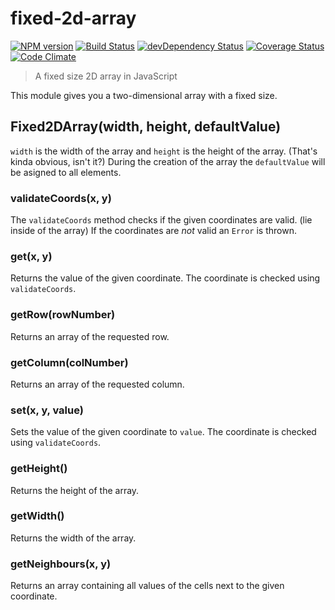 # fixed-2d-array
[![NPM version](https://badge.fury.io/js/fixed-2d-array.svg)](http://badge.fury.io/js/fixed-2d-array)
[![Build Status](https://travis-ci.org/tillarnold/fixed-2d-array.svg?branch=master)](https://travis-ci.org/tillarnold/fixed-2d-array)
[![devDependency Status](https://david-dm.org/tillarnold/fixed-2d-array/dev-status.svg)](https://david-dm.org/tillarnold/fixed-2d-array#info=devDependencies)
[![Coverage Status](https://coveralls.io/repos/tillarnold/fixed-2d-array/badge.svg?branch=master)](https://coveralls.io/r/tillarnold/fixed-2d-array?branch=master)
[![Code Climate](https://codeclimate.com/github/tillarnold/fixed-2d-array/badges/gpa.svg)](https://codeclimate.com/github/tillarnold/fixed-2d-array)


> A fixed size 2D array in JavaScript

This module gives you a two-dimensional array with a fixed size.

## Fixed2DArray(width, height, defaultValue)
`width` is the width of the array and `height` is the height of the array. (That's kinda obvious, isn't it?)
During the creation of the array the `defaultValue` will be asigned to all elements.

### validateCoords(x, y)
The `validateCoords` method checks if the given coordinates are valid. (lie inside of the array)
If the coordinates are *not* valid an `Error` is thrown.

### get(x, y)
Returns the value of the given coordinate. The coordinate is checked using `validateCoords`.

### getRow(rowNumber)
Returns an array of the requested row.

### getColumn(colNumber)
Returns an array of the requested column.

### set(x, y, value)
Sets the value of the given coordinate to `value`. The coordinate is checked using `validateCoords`.

### getHeight()
Returns the height of the array.

### getWidth()
Returns the width of the array.

### getNeighbours(x, y)
Returns an array containing all values of the cells next to the given coordinate.
